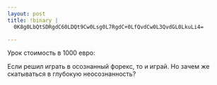 ```yaml
--- 
layout: post
title: !binary |
  0K8g0LbQtSDRgdC60LDQt9Cw0Lsg0L7RgdC+0LfQvdCw0L3QvdGL0LkuLi4=

---
```

Урок стоимость в 1000 евро:

Если решил играть в осознанный форекс, то и играй. Но зачем же скатываться в глубокую неосознанность?

